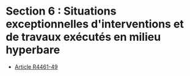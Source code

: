 # Section 6 : Situations exceptionnelles d'interventions et de travaux exécutés en milieu hyperbare &#13;
&#13;
&#13;
&#13;
&#13;


* [Article R4461-49](./LEGIARTI000023414654.md)
